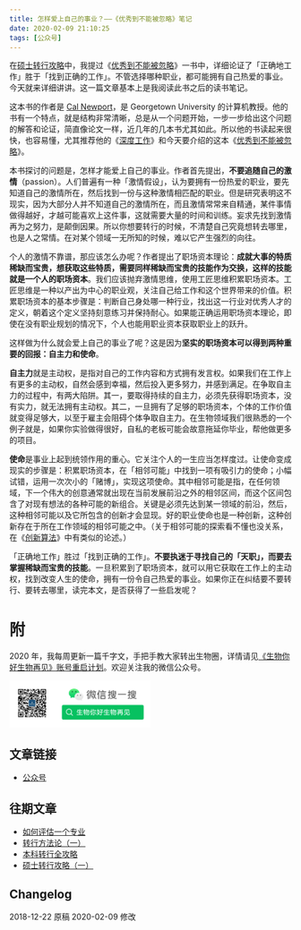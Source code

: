 ```yaml
---
title: 怎样爱上自己的事业？——《优秀到不能被忽略》笔记
date: 2020-02-09 21:10:25
tags: [公众号]
---
```


在[硕士转行攻略](https://www.biobyelogy.com/2020/02/03/how-to-change-career-for-master-students/)中，我提过《[优秀到不能被忽略](https://book.douban.com/subject/26781120/)》一书中，详细论证了「正确地工作」胜于「找到正确的工作」。不管选择哪种职业，都可能拥有自己热爱的事业。今天就来详细讲讲。这一篇文章基本上是我阅读此书之后的读书笔记。

这本书的作者是 [Cal Newport](https://www.calnewport.com/)，是 Georgetown University 的计算机教授。他的书有一个特点，就是结构非常清晰，总是从一个问题开始，一步一步给出这个问题的解答和论证，简直像论文一样，近几年的几本书尤其如此。所以他的书读起来很快，也容易懂，尤其推荐他的《[深度工作](https://book.douban.com/subject/27056409/)》和今天要介绍的这本《[优秀到不能被忽略](https://book.douban.com/subject/26781120/)》。

本书探讨的问题是，怎样才能爱上自己的事业。作者首先提出，**不要追随自己的激情**（passion）。人们普遍有一种「激情假设」，认为要拥有一份热爱的职业，要先知道自己的激情所在，然后找到一份与这种激情相匹配的职业。但是研究表明这不现实，因为大部分人并不知道自己的激情所在，而且激情常常来自精通，某件事情做得越好，才越可能喜欢上这件事，这就需要大量的时间和训练。妄求先找到激情再为之努力，是颠倒因果。所以你想要转行的时候，不清楚自己究竟想转去哪里，也是人之常情。在对某个领域一无所知的时候，难以它产生强烈的向往。

个人的激情不靠谱，那应该怎么办呢？作者提出了职场资本理论：**成就大事的特质稀缺而宝贵，想获取这些特质，需要同样稀缺而宝贵的技能作为交换，这样的技能就是一个人的职场资本**。我们应该抛弃激情思维，使用工匠思维积累职场资本。工匠思维是一种以产出为中心的职业观，关注自己给工作和这个世界带来的价值。积累职场资本的基本步骤是：判断自己身处哪一种行业，找出这一行业对优秀人才的定义，朝着这个定义坚持刻意练习并保持耐心。如果能正确运用职场资本理论，即使在没有职业规划的情况下，个人也能用职业资本获取职业上的跃升。

这样做为什么就会爱上自己的事业了呢？这是因为**坚实的职场资本可以得到两种重要的回报：自主力和使命**。

**自主力**就是主动权，是指对自己的工作内容和方式拥有发言权。如果我们在工作上有更多的主动权，自然会感到幸福，然后投入更多努力，并感到满足。在争取自主力的过程中，有两大陷阱。其一，要取得持续的自主力，必须先获得职场资本，没有实力，就无法拥有主动权。其二，一旦拥有了足够的职场资本，个体的工作价值就变得足够大，以至于雇主会阻碍个体争取自主力。在生物领域我们很熟悉的一个例子就是，如果你实验做得很好，自私的老板可能会故意拖延你毕业，帮他做更多的项目。

**使命**是事业上起到统领作用的重心。它关注个人的一生应当怎样度过。让使命变成现实的步骤是：积累职场资本，在「相邻可能」中找到一项有吸引力的使命；小幅试错，运用一次次小的「赌博」，实现这项使命。其中相邻可能是指，在任何领域，下一个伟大的创意通常就出现在当前发展前沿之外的相邻区间，而这个区间包含了对现有想法的各种可能的新组合。关键是必须先达到某一领域的前沿，然后，这种相邻可能以及它所包含的创新才会显现。好的职业使命也是一种创新，这种创新存在于所在工作领域的相邻可能之中。（关于相邻可能的探索看不懂也没关系，在《[创新算法](https://book.douban.com/subject/3354596/)》中有类似的论述。）

「正确地工作」胜过「找到正确的工作」。**不要执迷于寻找自己的「天职」，而要去掌握稀缺而宝贵的技能**。一旦积累到了职场资本，就可以用它获取在工作上的主动权，找到改变人生的使命，拥有一份令自己热爱的事业。如果你正在纠结要不要转行、要转去哪里，读完本文，是否获得了一些启发呢？

# 附

2020 年，我每周更新一篇千字文，手把手教大家转出生物圈，详情请见[《生物你好生物再见》账号重启计划](https://www.biobyelogy.com/2019/12/22/reboot-of-biobyelogy/)。欢迎关注我的微信公众号。

<img src="/images/biobyelogy-qrcode.png" width="50%">

## 文章链接
- [公众号](https://mp.weixin.qq.com/s/KIhG9wUq-otjLs7W1Ox7Wg)

## 往期文章
- [如何评估一个专业](https://www.biobyelogy.com/2019/12/29/how-to-evaluate-a-major/)
- [转行方法论（一）](https://www.biobyelogy.com/2020/01/12/principles-in-biobyelogy/)
- [本科转行全攻略](https://www.biobyelogy.com/2020/01/04/how-to-change-career-for-undergraduates/)
- [硕士转行攻略（一）](https://www.biobyelogy.com/2020/02/03/how-to-change-career-for-master-students/)

## Changelog
2018-12-22 原稿
2020-02-09 修改
